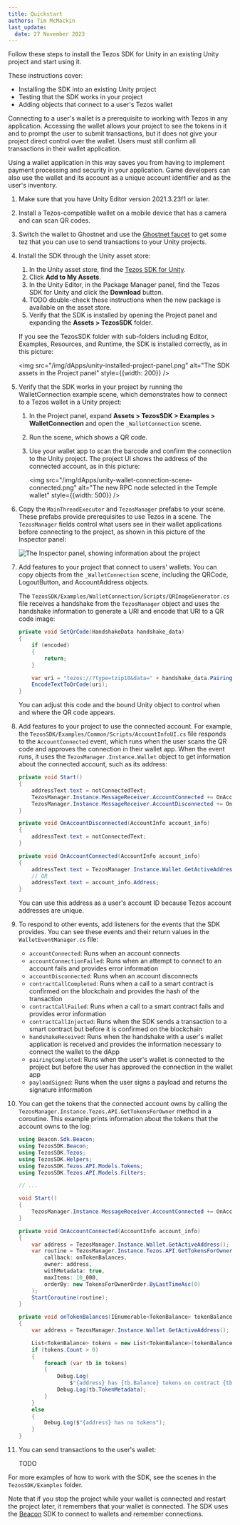```yaml
---
title: Quickstart
authors: Tim McMackin
last_update:
  date: 27 November 2023
---
```


Follow these steps to install the Tezos SDK for Unity in an existing Unity project and start using it.

These instructions cover:

- Installing the SDK into an existing Unity project
- Testing that the SDK works in your project
- Adding objects that connect to a user's Tezos wallet

Connecting to a user's wallet is a prerequisite to working with Tezos in any application.
Accessing the wallet allows your project to see the tokens in it and to prompt the user to submit transactions, but it does not give your project direct control over the wallet.
Users must still confirm all transactions in their wallet application.

Using a wallet application in this way saves you from having to implement payment processing and security in your application.
Game developers can also use the wallet and its account as a unique account identifier and as the user's inventory.

1. Make sure that you have Unity Editor version 2021.3.23f1 or later.

1. Install a Tezos-compatible wallet on a mobile device that has a camera and can scan QR codes.

1. Switch the wallet to Ghostnet and use the [Ghostnet faucet](https://faucet.ghostnet.teztnets.xyz/) to get some tez that you can use to send transactions to your Unity projects.

1. Install the SDK through the Unity asset store:

   1. In the Unity asset store, find the [Tezos SDK for Unity](https://assetstore.unity.com/packages/decentralization/infrastructure/tezos-sdk-for-unity-239001).
   1. Click **Add to My Assets**.
   1. In the Unity Editor, in the Package Manager panel, find the Tezos SDK for Unity and click the **Download** button.
   1. TODO double-check these instructions when the new package is available on the asset store.
   1. Verify that the SDK is installed by opening the Project panel and expanding the **Assets > TezosSDK** folder.

     If you see the TezosSDK folder with sub-folders including Editor, Examples, Resources, and Runtime, the SDK is installed correctly, as in this picture:

     <img src="/img/dApps/unity-installed-project-panel.png" alt="The SDK assets in the Project panel" style={{width: 200}} />

1. Verify that the SDK works in your project by running the WalletConnection example scene, which demonstrates how to connect to a Tezos wallet in a Unity project:

   1. In the Project panel, expand **Assets > TezosSDK > Examples > WalletConnection** and open the `_WalletConnection` scene.
   1. Run the scene, which shows a QR code.
   1. Use your wallet app to scan the barcode and confirm the connection to the Unity project.
   The project UI shows the address of the connected account, as in this picture:

      <img src="/img/dApps/unity-wallet-connection-scene-connected.png" alt="The new RPC node selected in the Temple wallet" style={{width: 500}} />

1. Copy the `MainThreadExecutor` and `TezosManager` prefabs to your scene.
These prefabs provide prerequisites to use Tezos in a scene.
The `TezosManager` fields control what users see in their wallet applications before connecting to the project, as shown in this picture of the Inspector panel:

   ![The Inspector panel, showing information about the project](/img/dApps/unity-inspector-tezosmanager.png)

1. Add features to your project that connect to users' wallets.
You can copy objects from the `_WalletConnection` scene, including the QRCode, LogoutButton, and AccountAddress objects.

   The `TezosSDK/Examples/WalletConnection/Scripts/QRImageGenerator.cs` file receives a handshake from the `TezosManager` object and uses the handshake information to generate a URI and encode that URI to a QR code image:

   ```csharp
   private void SetQrCode(HandshakeData handshake_data)
   {
       if (encoded)
       {
           return;
       }

       var uri = "tezos://?type=tzip10&data=" + handshake_data.PairingData;
       EncodeTextToQrCode(uri);
   }
   ```

   You can adjust this code and the bound Unity object to control when and where the QR code appears.

1. Add features to your project to use the connected account.
For example, the `TezosSDK/Examples/Common/Scripts/AccountInfoUI.cs` file responds to the `AccountConnected` event, which runs when the user scans the QR code and approves the connection in their wallet app.
When the event runs, it uses the `TezosManager.Instance.Wallet` object to get information about the connected account, such as its address:

   ```csharp
   private void Start()
   {
       addressText.text = notConnectedText;
       TezosManager.Instance.MessageReceiver.AccountConnected += OnAccountConnected;
       TezosManager.Instance.MessageReceiver.AccountDisconnected += OnAccountDisconnected;
   }

   private void OnAccountDisconnected(AccountInfo account_info)
   {
       addressText.text = notConnectedText;
   }

   private void OnAccountConnected(AccountInfo account_info)
   {
       addressText.text = TezosManager.Instance.Wallet.GetActiveAddress();
       // OR
       addressText.text = account_info.Address;
   }
   ```

   You can use this address as a user's account ID because Tezos account addresses are unique.

1. To respond to other events, add listeners for the events that the SDK provides.
You can see these events and their return values in the `WalletEventManager.cs` file:

   - `accountConnected`: Runs when an account connects
   - `accountConnectionFailed`: Runs when an attempt to connect to an account fails and provides error information
   - `accountDisconnected`: Runs when an account disconnects
   - `contractCallCompleted`: Runs when a call to a smart contract is confirmed on the blockchain and provides the hash of the transaction
   - `contractCallFailed`: Runs when a call to a smart contract fails and provides error information
   - `contractCallInjected`: Runs when the SDK sends a transaction to a smart contract but before it is confirmed on the blockchain
   - `handshakeReceived`: Runs when the handshake with a user's wallet application is received and provides the information necessary to connect the wallet to the dApp
   - `pairingCompleted`: Runs when the user's wallet is connected to the project but before the user has approved the connection in the wallet app
   - `payloadSigned`: Runs when the user signs a payload and returns the signature information

1. You can get the tokens that the connected account owns by calling the `TezosManager.Instance.Tezos.API.GetTokensForOwner` method in a coroutine.
This example prints information about the tokens that the account owns to the log:

   ```csharp
   using Beacon.Sdk.Beacon;
   using TezosSDK.Beacon;
   using TezosSDK.Tezos;
   using TezosSDK.Helpers;
   using TezosSDK.Tezos.API.Models.Tokens;
   using TezosSDK.Tezos.API.Models.Filters;

   // ...

   void Start()
   {
       TezosManager.Instance.MessageReceiver.AccountConnected += OnAccountConnected;
   }

   private void OnAccountConnected(AccountInfo account_info)
   {
       var address = TezosManager.Instance.Wallet.GetActiveAddress();
       var routine = TezosManager.Instance.Tezos.API.GetTokensForOwner(
           callback: onTokenBalances,
           owner: address,
           withMetadata: true,
           maxItems: 10_000,
           orderBy: new TokensForOwnerOrder.ByLastTimeAsc(0)
       );
       StartCoroutine(routine);
   }

   private void onTokenBalances(IEnumerable<TokenBalance> tokenBalances)
   {
       var address = TezosManager.Instance.Wallet.GetActiveAddress();

       List<TokenBalance> tokens = new List<TokenBalance>(tokenBalances);
       if (tokens.Count > 0)
       {
           foreach (var tb in tokens)
           {
               Debug.Log(
                   $"{address} has {tb.Balance} tokens on contract {tb.TokenContract.Address}");
               Debug.Log(tb.TokenMetadata);
           }
       }
       else
       {
           Debug.Log($"{address} has no tokens");
       }
   }
   ```

1. You can send transactions to the user's wallet:

   TODO


For more examples of how to work with the SDK, see the scenes in the `TezosSDK/Examples` folder.

Note that if you stop the project while your wallet is connected and restart the project later, it remembers that your wallet is connected.
The SDK uses the [Beacon](https://docs.walletbeacon.io/) SDK to connect to wallets and remember connections.
